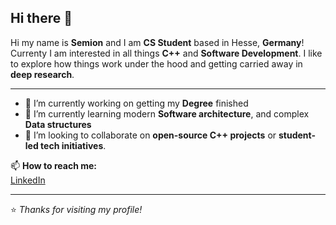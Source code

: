 ## Hi there 👋

Hi my name is **Semion** and I am **CS Student** based in Hesse, **Germany**! 
Currenty I am interested in all things **C++** and **Software Development**.
I like to explore how things work under the hood and getting carried away in **deep research**.

---

- 🔭 I’m currently working on getting my **Degree** finished 
- 🌱 I’m currently learning modern **Software architecture**, and complex **Data structures**
- 👯 I’m looking to collaborate on **open-source C++ projects** or **student-led tech initiatives**.



📫 **How to reach me:**  
[LinkedIn](https://www.linkedin.com/in/semion-raitsev-3895381b3/) 

---
⭐️ _Thanks for visiting my profile!_



<!--
**Semionhiwi/semionhiwi** is a ✨ _special_ ✨ repository because its `README.md` (this file) appears on your GitHub profile.

Here are some ideas to get you started:

- 🔭 I’m currently working on ...
- 🌱 I’m currently learning ...
- 👯 I’m looking to collaborate on ...
- 🤔 I’m looking for help with ...
- 💬 Ask me about ...
- 📫 How to reach me: ...
- 😄 Pronouns: ...
- ⚡ Fun fact: ...
-->
